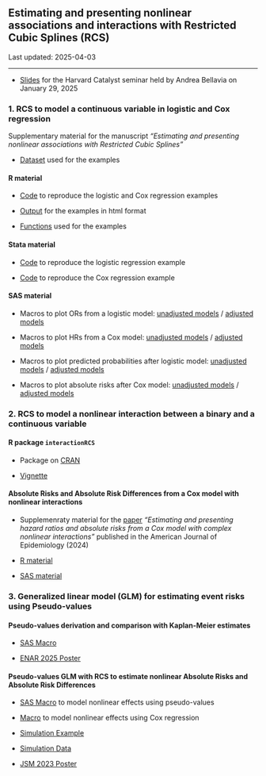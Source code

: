 
## Estimating and presenting nonlinear associations and interactions with Restricted Cubic Splines (RCS)

Last updated: 2025-04-03

------------------------------------------------------------------------

- [Slides](https://andreabellavia.github.io/RCSplines/continuous/2025_01_29_catalyst_Bellavia_.pdf)
  for the Harvard Catalyst seminar held by Andrea Bellavia on January
  29, 2025

### 1. RCS to model a continuous variable in logistic and Cox regression

Supplementary material for the manuscript *“Estimating and presenting
nonlinear associations with Restricted Cubic Splines”*

- [Dataset](https://github.com/andreabellavia/RCSplines/blob/main/continuous/data_example.xlsx)
  used for the examples

#### R material

- [Code](https://github.com/andreabellavia/RCSplines/blob/main/continuous/R/rcs_logistic_cox.qmd)
  to reproduce the logistic and Cox regression examples

- [Output](https://andreabellavia.github.io/RCSplines/continuous/R/rcs_logistic_cox.html)
  for the examples in html format

- [Functions](https://github.com/andreabellavia/RCSplines/blob/main/continuous/R/R_functions.R)
  used for the examples

#### Stata material

- [Code](https://github.com/andreabellavia/RCSplines/blob/main/continuous/Stata/rcs_logistic.do)
  to reproduce the logistic regression example

- [Code](https://github.com/andreabellavia/RCSplines/blob/main/continuous/Stata/rcs_cox.do)
  to reproduce the Cox regression example

#### SAS material

- Macros to plot ORs from a logistic model: [unadjusted models](https://github.com/andreabellavia/RCSplines/blob/main/continuous/SAS/OR_spline.sas) / [adjusted models](https://github.com/andreabellavia/RCSplines/blob/main/continuous/SAS/OR_splines_adj.sas)

- Macros to plot HRs from a Cox model: [unadjusted models](https://github.com/andreabellavia/RCSplines/blob/main/continuous/SAS/HR_splines.sas) / [adjusted models](https://github.com/andreabellavia/RCSplines/blob/main/continuous/SAS/HR_splines_adj.sas)

- Macros to plot predicted probabilities after logistic model: [unadjusted models](https://github.com/andreabellavia/RCSplines/blob/main/continuous/SAS/logistic_splines_evprob.sas) / [adjusted models](https://github.com/andreabellavia/RCSplines/blob/main/continuous/SAS/logistic_splines_evprob_adj.sas)

- Macros to plot absolute risks after Cox model: [unadjusted models](https://github.com/andreabellavia/RCSplines/blob/main/continuous/SAS/cox_splines_eventprob.sas) / [adjusted models](https://github.com/andreabellavia/RCSplines/blob/main/continuous/SAS/cox_splines_eventprob_adj.sas)

### 2. RCS to model a nonlinear interaction between a binary and a continuous variable

#### R package `interactionRCS`

- Package on [CRAN](https://cran.r-project.org/package=interactionRCS)

- [Vignette](https://cran.r-project.org/web/packages/interactionRCS/vignettes/vignette.html)

#### Absolute Risks and Absolute Risk Differences from a Cox model with nonlinear interactions

- Supplemenraty material for the
  [paper](https://academic.oup.com/aje/article/193/8/1155/7678921)
  *“Estimating and presenting hazard ratios and absolute risks from a
  Cox model with complex nonlinear interactions”* published in the
  American Journal of Epidemiology (2024)

- [R
  material](https://timi.org/wp-content/uploads/2023/11/R-material.zip)

- [SAS
  material](https://timi.org/wp-content/uploads/2023/09/SAS-macros_rev.txt)

### 3. Generalized linear model (GLM) for estimating event risks using Pseudo-values

#### Pseudo-values derivation and comparison with Kaplan-Meier estimates

- [SAS
  Macro](https://github.com/andreabellavia/RCSplines/blob/main/continuous/pseudovalues/Deriving_Pseudo_Values_Macro.sas)

- [ENAR 2025
  Poster](https://github.com/andreabellavia/RCSplines/blob/main/continuous/pseudovalues/ENAR_poster_final.pdf)

#### Pseudo-values GLM with RCS to estimate nonlinear Absolute Risks and Absolute Risk Differences

- [SAS
  Macro](https://github.com/andreabellavia/RCSplines/blob/main/continuous/pseudovalues/Macro_Splines_Pseudo.sas)
  to model nonlinear effects using pseudo-values

- [Macro](https://github.com/andreabellavia/RCSplines/blob/main/continuous/pseudovalues/Macro_Splines_Cox.sas)
  to model nonlinear effects using Cox regression

- [Simulation
  Example](https://github.com/andreabellavia/RCSplines/blob/main/continuous/pseudovalues/SAS_Simulation_Example.sas)

- [Simulation
  Data](https://github.com/andreabellavia/RCSplines/blob/main/continuous/pseudovalues/simdatafinal.sas7bdat)

- [JSM 2023
  Poster](https://github.com/andreabellavia/RCSplines/blob/main/continuous/pseudovalues/JSM_poster_final_HR.pdf)

